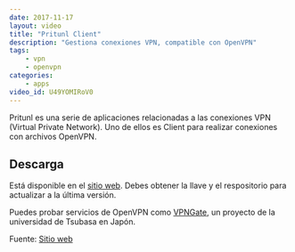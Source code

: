 ```yaml
---
date: 2017-11-17
layout: video
title: "Pritunl Client"
description: "Gestiona conexiones VPN, compatible con OpenVPN"
tags:
    - vpn
    - openvpn
categories:
    - apps
video_id: U49YOMIRoV0
---
```


Pritunl es una serie de aplicaciones relacionadas a las conexiones VPN (Virtual Private Network). Uno de ellos es Client para realizar conexiones con archivos OpenVPN.

## Descarga

Está disponible en el [sitio web](https://client.pritunl.com/). Debes obtener la llave y el respositorio para actualizar a la última versión.

Puedes probar servicios de OpenVPN como [VPNGate](http://www.vpngate.net/en/), un proyecto de la universidad de Tsubasa en Japón.

Fuente: [Sitio web](https://client.pritunl.com/)
